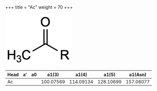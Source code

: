 +++
title = "Ac"
weight = 70
+++

![](/img/Ac.png?classes=border)

| Head           | a'        | a0        | a1(3)     | a1(4)     | a1(5)     | a1(Asn)   |
|----------------|-----------|-----------|-----------|-----------|-----------|-----------|
| Ac             |           |           | 100.07569 | 114.09134 | 128.10699 | 157.06077 |